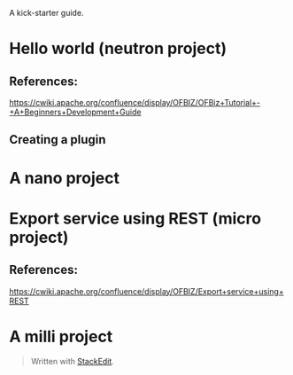 A kick-starter guide.

# Hello world (neutron project)

## References:

https://cwiki.apache.org/confluence/display/OFBIZ/OFBiz+Tutorial+-+A+Beginners+Development+Guide


##  Creating a plugin



# A nano project

# Export service using REST (micro project)

## References:
https://cwiki.apache.org/confluence/display/OFBIZ/Export+service+using+REST


# A milli project

> Written with [StackEdit](https://stackedit.io/).
<!--stackedit_data:
eyJoaXN0b3J5IjpbMTk4ODU5NjY0NSwxMzk3MTYyMDAzLC0xOT
cyODQ4NTk5LC0xODkyODE1NTQ3LDEyMzY4MTc2NTcsLTM4MTg2
OTcyMV19
-->